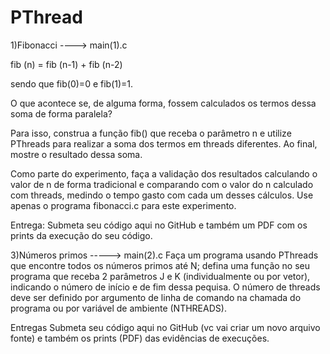 # PThread
1)Fibonacci ----> main(1).c

fib (n) = fib (n-1) + fib (n-2)

sendo que fib(0)=0 e fib(1)=1.

O que acontece se, de alguma forma, fossem calculados os termos dessa soma de forma paralela?

Para isso, construa a função fib() que receba o parâmetro n e utilize PThreads para realizar a soma dos termos em threads diferentes. Ao final, mostre o resultado dessa soma.

Como parte do experimento, faça a validação dos resultados calculando o valor de n de forma tradicional e comparando com o valor do n calculado com threads, medindo o tempo gasto com cada um desses cálculos. Use apenas o programa fibonacci.c para este experimento.

Entrega:
Submeta seu código aqui no GitHub e também um PDF com os prints da execução do seu código.

3)Números primos -----> main(2).c
Faça um programa usando PThreads que encontre todos os números primos até N; defina uma função no seu programa que receba 2 parâmetros J e K (individualmente ou por vetor), indicando o número de início e de fim dessa pequisa. O número de threads deve ser definido por argumento de linha de comando na chamada do programa ou por variável de ambiente (NTHREADS).

Entregas
Submeta seu código aqui no GitHub (vc vai criar um novo arquivo fonte) e também os prints (PDF) das evidências de execuções.

